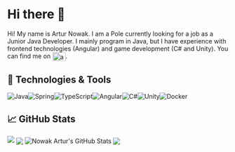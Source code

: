 # Hi there 👋
Hi! My name is Artur Nowak. I am a Pole currently looking for a job as a Junior Java Developer. I mainly program in Java, but I have experience with frontend technologies (Angular) and game development (C# and Unity). You can find me on	<a href="https://linkedin.com/in/artur-nowak-b417941a3" target="blank"><img align="center" src="https://raw.githubusercontent.com/rahuldkjain/github-profile-readme-generator/master/src/images/icons/Social/linked-in-alt.svg" alt="artur-nowak-b417941a3" height="20" width="30" /></a>.

## 🔧 Technologies & Tools
<img alt="Java" src="https://img.shields.io/badge/java-%23ED8B00.svg?style=for-the-badge&logo=java&logoColor=white"/><img alt="Spring" src="https://img.shields.io/badge/spring-%236DB33F.svg?style=for-the-badge&logo=spring&logoColor=white"/><img alt="TypeScript" src="https://img.shields.io/badge/typescript-%23007ACC.svg?style=for-the-badge&logo=typescript&logoColor=white"/><img alt="Angular" src="https://img.shields.io/badge/angular-%23DD0031.svg?style=for-the-badge&logo=angular&logoColor=white"/><img alt="C#" src="https://img.shields.io/badge/c%23-%23239120.svg?style=for-the-badge&logo=c-sharp&logoColor=white"/><img alt="Unity" src="https://img.shields.io/badge/unity-%23000000.svg?style=for-the-badge&logo=unity&logoColor=white"/><img alt="Docker" src="https://img.shields.io/badge/docker-%230db7ed.svg?style=for-the-badge&logo=docker&logoColor=white"/>

## &#x1f4c8; GitHub Stats
<span align="center">
    <img src="https://github-profile-trophy.vercel.app/?username=NowakArtur97&theme=darkhub&title_color=ffffff&text_color=c9cacc&icon_color=2bbc8a&bg_color=1d1f21&title=MultiLanguage,Commit,Repositories,Stars,Followers&column=5">
<img align="center" src="https://github-readme-stats.vercel.app/api/top-langs/?username=NowakArtur97&theme=dark&title_color=ffffff&text_color=c9cacc&icon_color=2bbc8a&langs_count=3" />
</span>
<span>
<img align="center" src="https://github-readme-stats.vercel.app/api?username=NowakArtur97&show_icons=true&line_height=27&count_private=true&title_color=ffffff&theme=dark&text_color=c9cacc&icon_color=2bbc8a" alt="Nowak Artur's GitHub Stats" />
<img align="center" src="https://github-readme-streak-stats.herokuapp.com/?user=NowakArtur97&theme=dark&title_color=ffffff&text_color=c9cacc&icon_color=2bbc8a&bg_color=1d1f21" />
</span>

